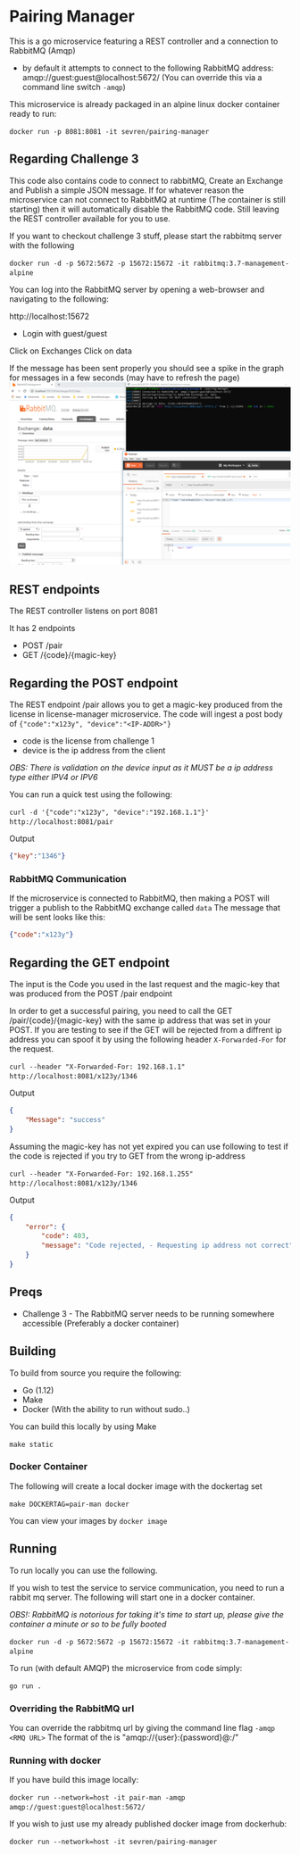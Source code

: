 # Pairing Manager

This is a go microservice featuring a REST controller and a connection to RabbitMQ (Amqp)

* by default it attempts to connect to the following RabbitMQ address: amqp://guest:guest@localhost:5672/ (You can override this via a command line switch `-amqp`)

This microservice is already packaged in an alpine linux docker container ready to run:

`docker run -p 8081:8081 -it sevren/pairing-manager`

## Regarding Challenge 3 

This code also contains code to connect to rabbitMQ, Create an Exchange and Publish a simple JSON message. 
If for whatever reason the microservice can not connect to RabbitMQ at runtime (The container is still starting) then it will automatically
disable the RabbitMQ code. Still leaving the REST controller available for you to use. 

If you want to checkout challenge 3 stuff, please start the rabbitmq server with the following 

`docker run -d -p 5672:5672 -p 15672:15672 -it rabbitmq:3.7-management-alpine`

You can log into the RabbitMQ server by opening a web-browser and navigating to the following:

http://localhost:15672
* Login with guest/guest

Click on Exchanges
Click on data

If the message has been sent properly you should see a spike in the graph for messages in a few seconds (may have to refresh the page)
![alt text](./imgs/post-req.png "PostReq")

## REST endpoints

The REST controller listens on port 8081

It has 2 endpoints 
* POST /pair 
* GET /{code}/{magic-key}

## Regarding the POST endpoint 
The REST endpoint /pair allows you to get a magic-key produced from the license in license-manager microservice. 
The code will ingest a post body of `{"code":"x123y", "device":"<IP-ADDR>"}` 
* code is the license from challenge 1
* device is the ip address from the client

*OBS: There is validation on the device input as it MUST be a ip address type either IPV4 or IPV6*

You can run a quick test using the following:

`curl -d '{"code":"x123y", "device":"192.168.1.1"}' http://localhost:8081/pair`

Output

```json
{"key":"1346"}
```
### RabbitMQ Communication

If the microservice is connected to RabbitMQ, then making a POST will trigger a publish to the RabbitMQ exchange called `data`
The message that will be sent looks like this:
```json
{"code":"x123y"}
```


## Regarding the GET endpoint

The input is the Code you used in the last request and the magic-key that was produced from the POST /pair endpoint

In order to get a successful pairing, you need to call the GET /pair/{code}/{magic-key} with the same ip address that was set in your POST. 
If you are testing to see if the GET will be rejected from a diffrent ip address you can spoof it by using the following header `X-Forwarded-For` for the request.

`curl --header "X-Forwarded-For: 192.168.1.1" http://localhost:8081/x123y/1346`

Output

```json
{
    "Message": "success"
}
```

Assuming the magic-key has not yet expired you can use following to test if the code is rejected if you try to GET from the wrong ip-address

`curl --header "X-Forwarded-For: 192.168.1.255" http://localhost:8081/x123y/1346`

Output

```json
{
    "error": {
        "code": 403,
        "message": "Code rejected, - Requesting ip address not correct"
    }
}
```

## Preqs 
 *  Challenge 3 - The RabbitMQ server needs to be running somewhere accessible (Preferably a docker container)

## Building
To build from source you require the following: 
* Go (1.12)
* Make
* Docker (With the ability to run without sudo..)

You can build this locally by using Make

`make static`

### Docker Container
The following will create a local docker image with the dockertag set

`make DOCKERTAG=pair-man docker`

You can view your images by 
`docker image`

## Running

To run locally you can use the following. 

If you wish to test the service to service communication, you need to run a rabbit mq server.
The following will start one in a docker container.

*OBS!: RabbitMQ is notorious for taking it's time to start up, please give the container a minute or so to be fully booted*

`docker run -d -p 5672:5672 -p 15672:15672 -it rabbitmq:3.7-management-alpine`

To run (with default AMQP) the microservice from code simply:

`go run .`

### Overriding the RabbitMQ url

You can override the rabbitmq url by giving the command line flag `-amqp <RMQ URL>`
The format of the <RMQ URL> is "amqp://{user}:{password}@<host>:<port>/"

### Running with docker

If you have build this image locally: 

`docker run --network=host -it pair-man -amqp amqp://guest:guest@localhost:5672/`

If you wish to just use my already published docker image from dockerhub: 

`docker run --network=host -it sevren/pairing-manager`
